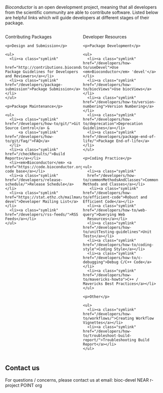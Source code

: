 _Bioconductor_ is an open development project, meaning that all
developers from the scientific community are able to contribute
software. Listed below are helpful links which will guide developers
at different stages of their package.

<div style="width:50%;float:left;">
  <div class="shaded_box">
    <img src="/images/inv.gif" align="right" height="200" width="1" alt=""/>
    <p class="box_header">Contributing Packages</p>

    <p>Design and Submission</p>

    <ul>
      <li><a class="symlink"
      href="http://contributions.bioconductor.org/">Bioconductor Package Guidelines for Developers and Reviewers</a></li>
      <li><a class="symlink" href="/developers/package-submission">Package Submission</a></li>
    </ul>

    <p>Package Maintenance</p>

    <ul>
      <li><a class="symlink" href="/developers/how-to/git/">Git Source Control</a> &
          <a class="symlink" href="/developers/how-to/git/faq/">FAQ</a>
      </li>
      <li><a class="symlink" href="/checkResults/">Build Reports</a></li>
      <li><em>Bioconductor</em> <a href="https://code.bioconductor.org/">browsable code base</a></li>
      <li><a class="symlink" href="/developers/release-schedule/">Release Schedule</a></li>
      <li><a class="symlink" href="https://stat.ethz.ch/mailman/listinfo/bioc-devel">Developer Mailing List</a></li>
      <li><a class="symlink" href="/developers/rss-feeds/">RSS Feeds</a></li>
    </ul>

  </div>
</div>

<div style="width:50%;float:left;">
  <div class="shaded_box">
    <img src="/images/inv.gif" align="right" height="200" width="1" alt=""/>
    <p class="box_header">Developer Resources</p>

    <p>Package Development</p>

    <ul>
      <li><a class="symlink" href="/developers/how-to/useDevel">Use <em>Bioconductor</em> 'devel'</a></li>
      <li><a class="symlink" href="/developers/how-to/biocViews">Use biocViews</a></li>
      <li><a class="symlink" href="/developers/how-to/version-numbering">Version Numbering</a></li>
      <li><a class="symlink" href="/developers/how-to/deprecation">Deprecation Guidelines</a></li>
      <li><a class="symlink" href="/developers/package-end-of-life/">Package End-of-life</a></li>
    </ul>

    <p>Coding Practice</p>

    <ul>
      <li><a class="symlink"
      href="/developers/how-to/commonMethodsAndClasses">Common Methods and Classes</a></li>
       <li><a class="symlink" href="/developers/how-to/efficient-code">Robust and Efficient Code</a></li>
      <li><a class="symlink" href="/developers/how-to/web-query">Querying Web
      Resources</a></li>
      <li><a class="symlink" href="/developers/how-to/unitTesting-guidelines">Unit Tests</a></li>
      <li><a class="symlink" href="/developers/how-to/coding-style">Coding Style</a></li>
      <li><a class="symlink" href="/developers/how-to/c-debugging">Debug C/C++ Code</a></li>
      <li><a class="symlink" href="/developers/how-to/mavericks-howto">C++ / Mavericks Best Practices</a></li>
    </ul>

    <p>Other</p>

    <ul>
      <li><a class="symlink" href="/developers/how-to/workflows/">Creating Workflow Vignettes</a></li>
      <li><a class="symlink" href="/developers/how-to/troubleshoot-build-report/">Troubleshooting Build Report</a></li>
    </ul>

  </div>
</div>

<br clear="all"/>

<h2 id="contact">Contact us</h2>

For questions / concerns, please contact us at email: bioc-devel NEAR
r-project POINT org
